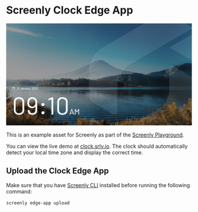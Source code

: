 # Screenly Clock Edge App

![Clock App Screenshot](https://github.com/Screenly/playground/blob/master/edge-apps/clock/src/static/images/clock-app.jpg?raw=true)

This is an example asset for Screenly as part of the [Screenly Playground](https://github.com/Screenly/playground).

You can view the live demo at [clock.srly.io](https://clock.srly.io/). The clock should automatically detect your local time zone and display the correct time.

## Upload the Clock Edge App

Make sure that you have [Screenly CLI](https://github.com/Screenly/cli)
installed before running the following command:

```bash
screenly edge-app upload
```
